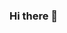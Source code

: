 ### Hi there 👋

<!--
**baraBlz/barablz** is a ✨ _special_ ✨ repository because its `README.md` (this file) appears on your GitHub profile.

Here are some ideas to get you started:

- 🔭 I’m currently working on ... .github/workflows/codeql-analysis.yml
- 🌱 I’m currently learning ...
- 👯 I’m looking to collaborate on ...
- 🤔 I’m looking for help with ...
- 💬 Ask me about ...
- 📫 How to reach me: ... domagoj.barisic3@gmail.com
- 😄 Pronouns: ... Only pro, no nouns.
- ⚡ Fun fact: ... A walnut is a seed, not a nut.
-->
